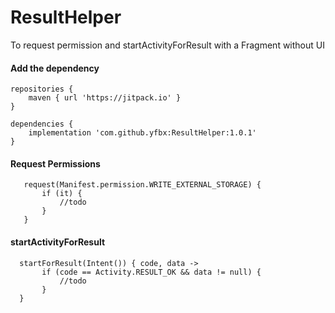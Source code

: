 # ResultHelper

To request permission and startActivityForResult with a Fragment without UI

#### Add the dependency
```
repositories {
	maven { url 'https://jitpack.io' }
}
```

```
dependencies {
	implementation 'com.github.yfbx:ResultHelper:1.0.1'
}
```

#### Request Permissions
```
   request(Manifest.permission.WRITE_EXTERNAL_STORAGE) {
       if (it) {
           //todo
       }
   }

```

#### startActivityForResult
```
  startForResult(Intent()) { code, data ->
       if (code == Activity.RESULT_OK && data != null) {
           //todo
       }
  }
```
